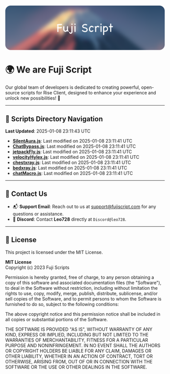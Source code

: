 ![Banner](.github/b.webp)

# 🌍 **We are Fuji Script**

Our global team of developers is dedicated to creating powerful, open-source scripts for Rise Client, designed to enhance your experience and unlock new possibilities! 🌟

---
<!-- SCRIPTS_NAVIGATION_START -->
## 📂 **Scripts Directory Navigation**

**Last Updated**: 2025-01-08 23:11:43 UTC

- **[SilentAura.js](scripts/SilentAura.js)**: Last modified on 2025-01-08 23:11:41 UTC
- **[ChatBypass.js](scripts/ChatBypass.js)**: Last modified on 2025-01-08 23:11:41 UTC
- **[jetpackFly.js](scripts/jetpackFly.js)**: Last modified on 2025-01-08 23:11:41 UTC
- **[velocityHylex.js](scripts/velocityHylex.js)**: Last modified on 2025-01-08 23:11:41 UTC
- **[chestxray.js](scripts/chestxray.js)**: Last modified on 2025-01-08 23:11:41 UTC
- **[bedxray.js](scripts/bedxray.js)**: Last modified on 2025-01-08 23:11:41 UTC
- **[chatMacro.js](scripts/chatMacro.js)**: Last modified on 2025-01-08 23:11:41 UTC

<!-- SCRIPTS_NAVIGATION_END -->

---

## 💬 **Contact Us**  
- 📬 **Support Email**: Reach out to us at [support@fujiscript.com](mailto:support@fujiscript.com) for any questions or assistance.  
- 💬 **Discord**: Contact **Leo728** directly at `Discord@leo728`.

---

## 📜 **License**

This project is licensed under the MIT License.  

**MIT License**  
Copyright (c) 2023 Fuji Scripts  

Permission is hereby granted, free of charge, to any person obtaining a copy of this software and associated documentation files (the "Software"), to deal in the Software without restriction, including without limitation the rights to use, copy, modify, merge, publish, distribute, sublicense, and/or sell copies of the Software, and to permit persons to whom the Software is furnished to do so, subject to the following conditions:  

The above copyright notice and this permission notice shall be included in all copies or substantial portions of the Software.  

THE SOFTWARE IS PROVIDED "AS IS", WITHOUT WARRANTY OF ANY KIND, EXPRESS OR IMPLIED, INCLUDING BUT NOT LIMITED TO THE WARRANTIES OF MERCHANTABILITY, FITNESS FOR A PARTICULAR PURPOSE AND NONINFRINGEMENT. IN NO EVENT SHALL THE AUTHORS OR COPYRIGHT HOLDERS BE LIABLE FOR ANY CLAIM, DAMAGES OR OTHER LIABILITY, WHETHER IN AN ACTION OF CONTRACT, TORT OR OTHERWISE, ARISING FROM, OUT OF OR IN CONNECTION WITH THE SOFTWARE OR THE USE OR OTHER DEALINGS IN THE SOFTWARE.  

